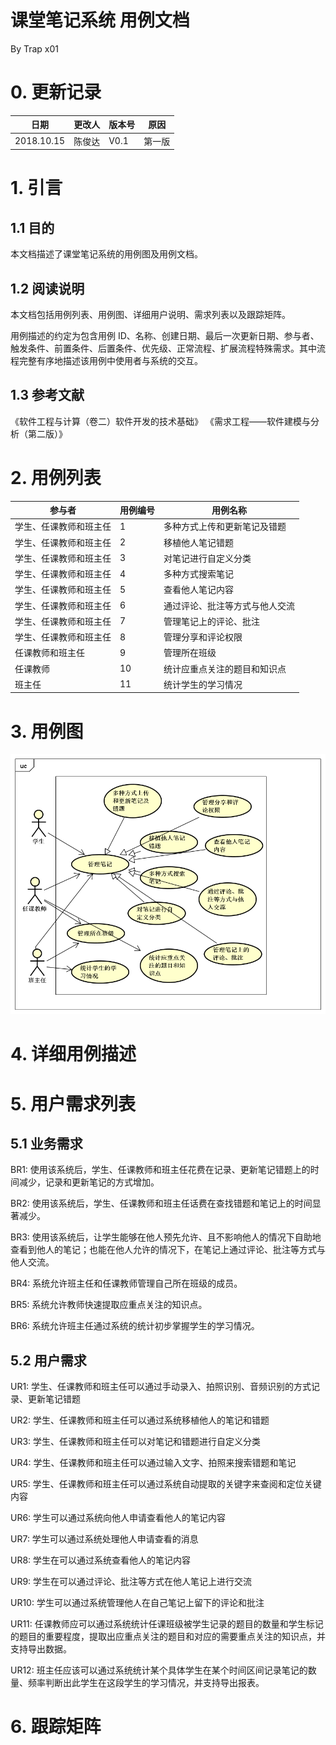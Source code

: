 # 课堂笔记系统 用例文档

By Trap x01

# 0. 更新记录

| 日期 | 更改人 | 版本号 | 原因 |
| -- | -- | -- | -- |
| 2018.10.15 | 陈俊达 | V0.1 | 第一版 |

# 1. 引言

## 1.1 目的

本文档描述了课堂笔记系统的用例图及用例文档。

## 1.2 阅读说明

本文档包括用例列表、用例图、详细用户说明、需求列表以及跟踪矩阵。

用例描述的约定为包含用例 ID、名称、创建日期、最后一次更新日期、参与者、触发条件、前置条件、后置条件、优先级、正常流程、扩展流程特殊需求。其中流程完整有序地描述该用例中使用者与系统的交互。 

## 1.3 参考文献

《软件工程与计算（卷二）软件开发的技术基础》 
《需求工程——软件建模与分析（第二版）》 

# 2. 用例列表

| 参与者 | 用例编号 | 用例名称 |
| --- | ---- | ---- |
| 学生、任课教师和班主任 | 1 |多种方式上传和更新笔记及错题|
| 学生、任课教师和班主任 | 2 | 移植他人笔记错题 |
| 学生、任课教师和班主任 | 3 | 对笔记进行自定义分类 |
| 学生、任课教师和班主任 | 4 | 多种方式搜索笔记 |
| 学生、任课教师和班主任 |  5        | 查看他人笔记内容               |
| 学生、任课教师和班主任 |   6       | 通过评论、批注等方式与他人交流 |
|学生、任课教师和班主任  | 7 |管理笔记上的评论、批注|
|学生、任课教师和班主任| 8 |管理分享和评论权限|
| 任课教师和班主任 | 9 | 管理所在班级 |
| 任课教师 | 10 |  统计应重点关注的题目和知识点  |
| 班主任 | 11 | 统计学生的学习情况 |

# 3. 用例图

![](./用例图.png)

# 4. 详细用例描述




# 5. 用户需求列表

## 5.1 业务需求

BR1: 使用该系统后，学生、任课教师和班主任花费在记录、更新笔记错题上的时间减少，记录和更新笔记的方式增加。

BR2: 使用该系统后，学生、任课教师和班主任话费在查找错题和笔记上的时间显著减少。

BR3: 使用该系统后，让学生能够在他人预先允许、且不影响他人的情况下自助地查看到他人的笔记；也能在他人允许的情况下，在笔记上通过评论、批注等方式与他人交流。

BR4: 系统允许班主任和任课教师管理自己所在班级的成员。

BR5: 系统允许教师快速提取应重点关注的知识点。

BR6: 系统允许班主任通过系统的统计初步掌握学生的学习情况。

## 5.2 用户需求

UR1: 学生、任课教师和班主任可以通过手动录入、拍照识别、音频识别的方式记录、更新笔记错题

UR2: 学生、任课教师和班主任可以通过系统移植他人的笔记和错题

UR3: 学生、任课教师和班主任可以对笔记和错题进行自定义分类

UR4: 学生、任课教师和班主任可以通过输入文字、拍照来搜索错题和笔记

UR5: 学生、任课教师和班主任可以通过系统自动提取的关键字来查阅和定位关键内容

UR6: 学生可以通过系统向他人申请查看他人的笔记内容

UR7: 学生可以通过系统处理他人申请查看的消息

UR8: 学生在可以通过系统查看他人的笔记内容

UR9: 学生在可以通过评论、批注等方式在他人笔记上进行交流

UR10: 学生可以通过系统管理他人在自己笔记上留下的评论和批注

UR11: 任课教师应可以通过系统统计任课班级被学生记录的题目的数量和学生标记的题目的重要程度，提取出应重点关注的题目和对应的需要重点关注的知识点，并支持导出数据。

UR12: 班主任应该可以通过系统统计某个具体学生在某个时间区间记录笔记的数量、频率判断出此学生在这段学生的学习情况，并支持导出报表。


# 6. 跟踪矩阵

